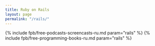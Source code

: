 ```yaml
---
title: Ruby on Rails
layout: page
permalink: "/rails/"
---
```


{% include fpb/free-podcasts-screencasts-ru.md param="rails" %}
{% include fpb/free-programming-books-ru.md param="rails" %}
